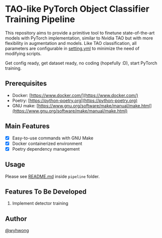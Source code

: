 # TAO-like PyTorch Object Classifier Training Pipeline
This repository aims to provide a primitive tool to finetune state-of-the-art models with PyTorch implementation, similar to Nvidia TAO but with more flexibility in augmentation and models. Like TAO classification, all parameters are configurable in [setting.yml](./pipeline/setting.yml) to minimize the need of modifying scripts.

Get config ready, get dataset ready, no coding (hopefully :D), start PyTorch training.

## Prerequisites
- Docker: [https://www.docker.com/](https://www.docker.com/)
- Poetry: [https://python-poetry.org](https://python-poetry.org)
- GNU make: [https://www.gnu.org/software/make/manual/make.html](https://www.gnu.org/software/make/manual/make.html)

## Main Features
- [x] Easy-to-use commands with GNU Make
- [x] Docker containerized environment
- [x] Poetry dependency management

## Usage
Please see [README.md](./pipeline/README.md) inside `pipeline` folder.

## Features To Be Developed
1. Implement detector training

## Author
[@wyhwong](https://github.com/wyhwong)
